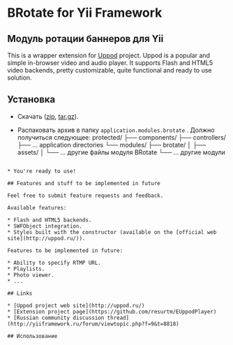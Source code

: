 BRotate for Yii Framework
=======

## Модуль ротации баннеров для Yii

This is a wrapper extension for [Uppod](http://uppod.ru/) project. Uppod is a popular and simple in-browser video and
audio player. It supports Flash and HTML5 video backends, pretty customizable, quite functional and ready to use
solution.

## Установка

* Скачать ([zip](https://github.com/resurtm/EUppodPlayer/zipball/master),
[tar.gz](https://github.com/resurtm/EUppodPlayer/tarball/master)).

* Распаковать архив в папку `application.modules.brotate` . Должно получиться следующее:
protected/
├── components/
├── controllers/
├── ... application directories
└── modules/
    ├── brotate/
    │   ├── assets/
    │   └── ... другие файлы модуля BRotate
    └── ... другие модули
```

* You're ready to use!

## Features and stuff to be implemented in future

Feel free to submit feature requests and feedback.

Available features:

* Flash and HTML5 backends.
* SWFObject integration.
* Styles built with the constructor (available on the [official web site](http://uppod.ru/)).

Features to be implemented in future:

* Ability to specify RTMP URL.
* Playlists.
* Photo viewer.
* ...

## Links

* [Uppod project web site](http://uppod.ru/)
* [Extension project page](https://github.com/resurtm/EUppodPlayer)
* [Russian community discussion thread](http://yiiframework.ru/forum/viewtopic.php?f=9&t=8818)

## Использование

